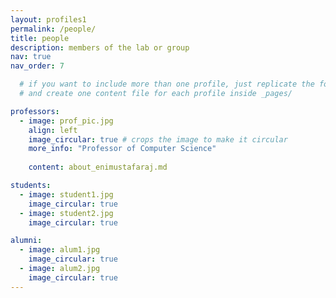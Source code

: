 ```yaml
---
layout: profiles1
permalink: /people/
title: people
description: members of the lab or group
nav: true
nav_order: 7

  # if you want to include more than one profile, just replicate the following block
  # and create one content file for each profile inside _pages/

professors:
  - image: prof_pic.jpg
    align: left
    image_circular: true # crops the image to make it circular
    more_info: "Professor of Computer Science"
                
    content: about_enimustafaraj.md

students:
  - image: student1.jpg
    image_circular: true
  - image: student2.jpg
    image_circular: true

alumni:
  - image: alum1.jpg
    image_circular: true
  - image: alum2.jpg
    image_circular: true
---
```

